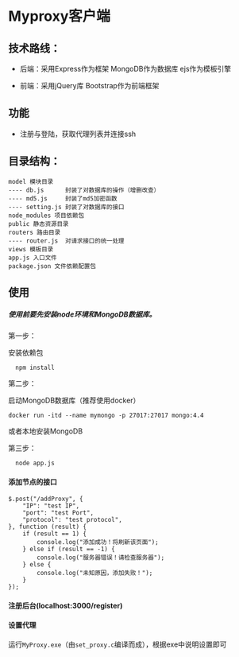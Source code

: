 # Myproxy客户端


## 技术路线：

* 后端：采用Express作为框架 MongoDB作为数据库 ejs作为模板引擎  

* 前端：采用jQuery库 Bootstrap作为前端框架

## 功能

* 注册与登陆，获取代理列表并连接ssh

## 目录结构：

```
model 模块目录
---- db.js      封装了对数据库的操作（增删改查）
---- md5.js     封装了md5加密函数
---- setting.js 封装了对数据库的接口
node_modules 项目依赖包
public 静态资源目录
routers 路由目录
---- router.js  对请求接口的统一处理
views 模板目录
app.js 入口文件
package.json 文件依赖配置包
```

## 使用

##### 使用前要先安装node环境和MongoDB数据库。

第一步：

安装依赖包

```
  npm install
```

第二步：

启动MongoDB数据库（推荐使用docker）

```
docker run -itd --name mymongo -p 27017:27017 mongo:4.4
```

或者本地安装MongoDB

第三步：

```
  node app.js
```

#### 添加节点的接口

```
$.post("/addProxy", {
    "IP": "test IP",
    "port": "test Port",
    "protocol": "test protocol",
}, function (result) {
    if (result == 1) {
        console.log("添加成功！将刷新该页面");
    } else if (result == -1) {
        console.log("服务器错误！请检查服务器");
    } else {
        console.log("未知原因，添加失败！");
    }
});

```

#### 注册后台(localhost:3000/register)

#### 设置代理

运行`MyProxy.exe`（由`set_proxy.c`编译而成），根据exe中说明设置即可
